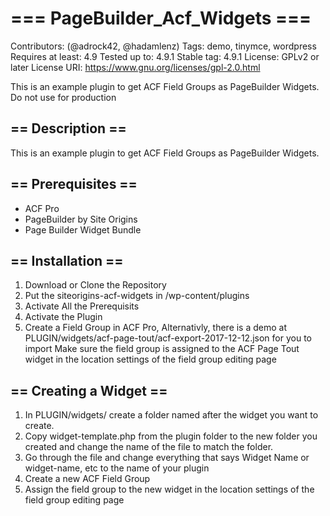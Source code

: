 # === PageBuilder_Acf_Widgets ===
Contributors: (@adrock42, @hadamlenz)
Tags: demo, tinymce, wordpress
Requires at least: 4.9
Tested up to: 4.9.1
Stable tag: 4.9.1
License: GPLv2 or later
License URI: https://www.gnu.org/licenses/gpl-2.0.html

This is an example plugin to get ACF Field Groups as PageBuilder Widgets.  Do not use for production

## == Description ==
This is an example plugin to get ACF Field Groups as PageBuilder Widgets.

## == Prerequisites ==
- ACF Pro
- PageBuilder by Site Origins
- Page Builder Widget Bundle

## == Installation ==
1. Download or Clone the Repository
2. Put the siteorigins-acf-widgets in /wp-content/plugins
3. Activate All the Prerequisits
4. Activate the Plugin
5. Create a Field Group in ACF Pro, Alternativly, there is a demo at PLUGIN/widgets/acf-page-tout/acf-export-2017-12-12.json for you to import
Make sure the field group is assigned to the ACF Page Tout widget in the location settings of the field group editing page

## == Creating a Widget == 
1. In PLUGIN/widgets/ create a folder named after the widget you want to create.
2. Copy widget-template.php from the plugin folder to the new folder you created and change the name of the file to match the folder.
3. Go through the file and change everything that says Widget Name or widget-name, etc to the name of your plugin
4. Create a new ACF Field Group
5. Assign the field group to the new widget in the location settings of the field group editing page
